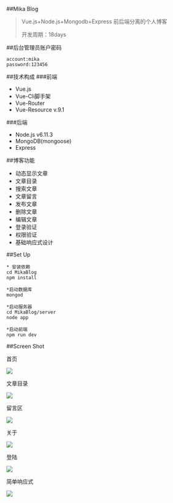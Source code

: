 ##Mika Blog
>Vue.js+Node.js+Mongodb+Express 前后端分离的个人博客
>
>开发周期：18days

##后台管理员账户密码
```
account:mika
password:123456
```

##技术构成
###前端
- Vue.js
- Vue-Cli脚手架
- Vue-Router
- Vue-Resource v.9.1

###后端
- Node.js v6.11.3
- MongoDB(mongoose)
- Express

##博客功能
- 动态显示文章
- 文章目录
- 搜索文章
- 文章留言
- 发布文章
- 删除文章
- 编辑文章
- 登录验证
- 权限验证
- 基础响应式设计

##Set Up
```
* 安装依赖
cd MikaBlog
npm install

*启动数据库
mongod

*启动服务器
cd MikaBlog/server
node app

*启动前端
npm run dev

```

##Screen Shot

首页

![]('https://github.com/mikaleong/MikaBlog/blob/master/screenshot/Screen%20Shot%202017-11-05%20at%204.10.47%20PM.png?raw=true')

文章目录

![]('https://github.com/mikaleong/MikaBlog/blob/master/screenshot/Screen%20Shot%202017-11-05%20at%206.18.02%20PM.png?raw=true')

留言区

![]('https://github.com/mikaleong/MikaBlog/blob/master/screenshot/Screen%20Shot%202017-11-05%20at%205.03.13%20PM.png?raw=true')

关于

![]('https://github.com/mikaleong/MikaBlog/blob/master/screenshot/Screen%20Shot%202017-11-05%20at%204.11.15%20PM.png?raw=true')

登陆

![]('https://github.com/mikaleong/MikaBlog/blob/master/screenshot/Screen%20Shot%202017-11-05%20at%204.15.49%20PM.png?raw=true')

简单响应式

![]('https://github.com/mikaleong/MikaBlog/blob/master/screenshot/Screen%20Shot%202017-11-05%20at%206.20.42%20PM.png?raw=true')
